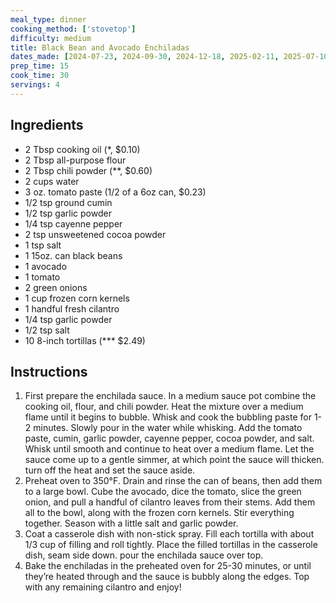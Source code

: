 ```yaml
---
meal_type: dinner
cooking_method: ['stovetop']
difficulty: medium
title: Black Bean and Avocado Enchiladas
dates_made: [2024-07-23, 2024-09-30, 2024-12-18, 2025-02-11, 2025-07-10]
prep_time: 15
cook_time: 30
servings: 4
---
```


## Ingredients

- 2 Tbsp cooking oil (*, $0.10)
- 2 Tbsp all-purpose flour
- 2 Tbsp chili powder (**, $0.60)
- 2 cups water
- 3 oz. tomato paste (1/2 of a 6oz can, $0.23)
- 1/2 tsp ground cumin
- 1/2 tsp garlic powder
- 1/4 tsp cayenne pepper
- 2 tsp unsweetened cocoa powder
- 1 tsp salt
- 1 15oz. can black beans
- 1 avocado
- 1 tomato
- 2 green onions
- 1 cup frozen corn kernels
- 1 handful fresh cilantro
- 1/4 tsp garlic powder
- 1/2 tsp salt
- 10 8-inch tortillas (*** $2.49)

## Instructions

1. First prepare the enchilada sauce. In a medium sauce pot combine the cooking oil, flour, and chili powder. Heat the mixture over a medium flame until it begins to bubble. Whisk and cook the bubbling paste for 1-2 minutes. Slowly pour in the water while whisking. Add the tomato paste, cumin, garlic powder, cayenne pepper, cocoa powder, and salt. Whisk until smooth and continue to heat over a medium flame. Let the sauce come up to a gentle simmer, at which point the sauce will thicken. turn off the heat and set the sauce aside.
2. Preheat oven to 350°F. Drain and rinse the can of beans, then add them to a large bowl. Cube the avocado, dice the tomato, slice the green onion, and pull a handful of cilantro leaves from their stems. Add them all to the bowl, along with the frozen corn kernels. Stir everything together. Season with a little salt and garlic powder.
3. Coat a casserole dish with non-stick spray. Fill each tortilla with about 1/3 cup of filling and roll tightly. Place the filled tortillas in the casserole dish, seam side down. pour the enchilada sauce over top.
4. Bake the enchiladas in the preheated oven for 25-30 minutes, or until they’re heated through and the sauce is bubbly along the edges. Top with any remaining cilantro and enjoy!
